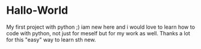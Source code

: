 # Hallo-World
My first project with python ;)
iam new here and i would love to learn how to code with python, not just for meself but for my work as well.
Thanks a lot for this "easy" way to learn sth new.
